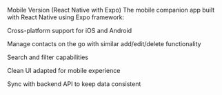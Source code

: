 Mobile Version (React Native with Expo)
The mobile companion app built with React Native using Expo framework:

Cross-platform support for iOS and Android

Manage contacts on the go with similar add/edit/delete functionality

Search and filter capabilities

Clean UI adapted for mobile experience

Sync with backend API to keep data consistent
